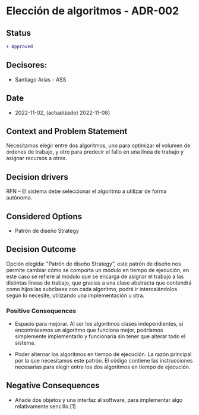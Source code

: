 # Elección de algoritmos - ADR-002

## Status

```diff
+ Approved
```

## Decisores:

* Santiago Arias - ASS

## Date

* 2022-11-02, (actualizado) 2022-11-08]

## Context and Problem Statement

Necesitamos elegir entre dos algoritmos, uno para optimizar el volumen de órdenes de trabajo, y otro para predecir el fallo en una línea de trabajo y asignar recursos a otras.

## Decision drivers

RFN – El sistema debe seleccionar el algoritmo a utilizar de forma autónoma.

## Considered Options

* Patrón de diseño Strategy

## Decision Outcome

Opción elegida: "Patrón de diseño Strategy", este patrón de diseño nos permite cambiar cómo se comporta un módulo en tiempo de ejecución, en este caso se refiere al módulo que se encarga de asignar el trabajo a las distintas líneas de trabajo, que gracias a una clase abstracta que contendrá como hijos las subclases con cada algoritmo, podrá ir intercalándolos según lo necesite, utilizando una implementación u otra.

### Positive Consequences

* Espacio para mejorar. Al ser los algoritmos clases independientes, si encontrásemos un algoritmo que funciona mejor, podríamos simplemente implementarlo y funcionaría sin tener que alterar todo el sistema. 

* Poder alternar los algoritmos en tiempo de ejecución. La razón principal por la que necesitamos este patrón. El código contiene las instrucciones necesarias para elegir entre los dos algoritmos en tiempo de ejecución.

## Negative Consequences

* Añade dos objetos y una interfaz al software, para implementar algo relativamente sencillo.[1]